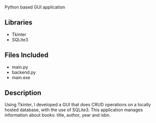 Python based GUI application

## Libraries
* Tkinter
* SQLite3

## Files Included 
* main.py
* backend.py
* main.exe

## Description
Using Tkinter, I developed a GUI that does CRUD operations on a locally hosted database, with the use of SQLite3. This application manages information about books: title, author, year and isbn.
